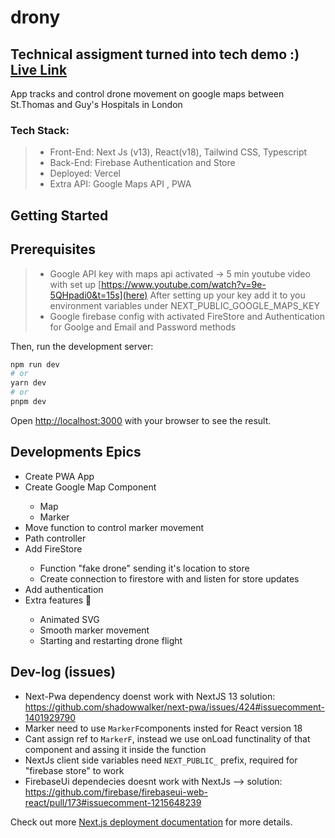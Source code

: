 # drony
## Technical assigment turned into tech demo :) [Live Link](https://drone-delivery-mu.vercel.app/login)
App tracks and control drone movement on google maps between St.Thomas and Guy's Hospitals in London

### Tech Stack: 
> - Front-End: Next Js (v13), React(v18), Tailwind CSS, Typescript
> - Back-End: Firebase Authentication and Store
> - Deployed: Vercel
> - Extra API: Google Maps API , PWA

## Getting Started

## Prerequisites 
>  - Google API key with maps api activated -> 5 min youtube video with set up [https://www.youtube.com/watch?v=9e-5QHpadi0&t=15s](here)
> After setting up your key add it to you environment variables under NEXT_PUBLIC_GOOGLE_MAPS_KEY
>  - Google firebase config with activated FireStore and Authentication for Goolge and Email and Password methods


Then, run the development server:

```bash
npm run dev
# or
yarn dev
# or
pnpm dev
```

Open [http://localhost:3000](http://localhost:3000) with your browser to see the result.


## Developments Epics

<ul>
  <li>Create PWA App</li>
  <li>Create Google Map Component </li>
    <ul>
      <li>Map</li>
      <li>Marker</li>
    </ul>
  <li>Move function to control marker movement</li>
  <li>Path controller</li>
  <li>Add FireStore</li>
    <ul>
      <li>Function "fake drone" sending it's location to store</li>
      <li>Create connection to firestore with and listen for store updates</li>
    </ul>
  <li>Add authentication</li>
  <li>Extra features 🎉  </li>
   <ul>
      <li>Animated SVG</li>
      <li>Smooth marker movement</li>
      <li>Starting and restarting drone flight</li>
    </ul>
  
</ul>

## Dev-log (issues)
- Next-Pwa dependency doenst work with NextJS 13 solution: https://github.com/shadowwalker/next-pwa/issues/424#issuecomment-1401929790
- Marker need to use ``MarkerF``components insted for React version 18
- Cant assign ref to ``MarkerF``, instead we use onLoad functinality of that component and assing it inside the function
- NextJs client side variables need ``NEXT_PUBLIC_`` prefix, required for "firebase store" to work
- FirebaseUi dependecies doesnt work with NextJs --> solution: https://github.com/firebase/firebaseui-web-react/pull/173#issuecomment-1215648239


Check out more [Next.js deployment documentation](https://nextjs.org/docs/deployment) for more details.
